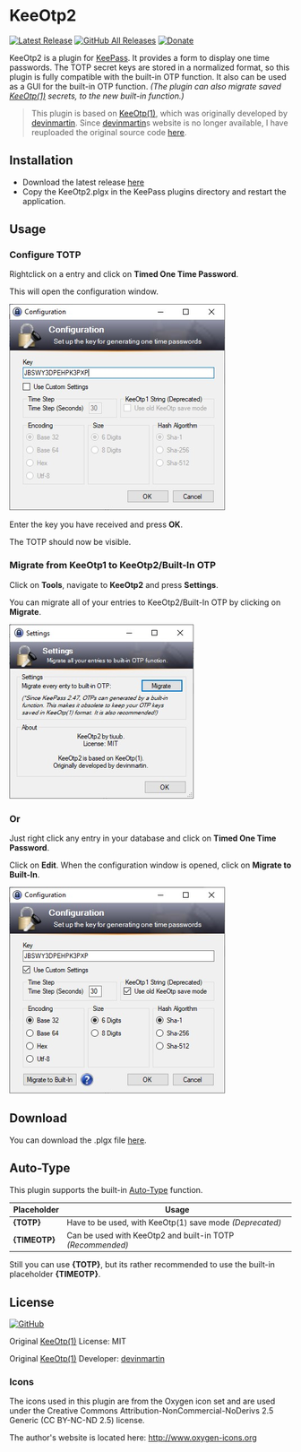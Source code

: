 # KeeOtp2
[![Latest Release](https://img.shields.io/github/v/release/tiuub/KeeOtp2)](https://github.com/tiuub/KeeOtp2/releases/latest)
[![GitHub All Releases](https://img.shields.io/github/downloads/tiuub/KeeOtp2/total)](https://github.com/tiuub/KeeOtp2/releases/latest)
[![Donate](https://img.shields.io/badge/Donate-PayPal-green.svg)](https://www.paypal.com/cgi-bin/webscr?cmd=_s-xclick&hosted_button_id=5F5QB7744AD5G&source=url)

KeeOtp2 is a plugin for [KeePass](http://keepass.info). It provides a form to display one time passwords. The TOTP secret keys are stored in a normalized format, so this plugin is fully compatible with the built-in OTP function. It also can be used as a GUI for the built-in OTP function. *(The plugin can also migrate saved [KeeOtp(1)](https://github.com/tiuub/KeeOtpMirror) secrets, to the new built-in function.)*

> This plugin is based on [KeeOtp(1)](https://github.com/tiuub/KeeOtpMirror), which was originally developed by [devinmartin](https://bitbucket.org/devinmartin). Since [devinmartin](https://bitbucket.org/devinmartin)s website is no longer available, I have reuploaded the original source code [here](https://github.com/tiuub/KeeOtpMirror).

## Installation

 - Download the latest release [here](https://github.com/tiuub/KeeOtp2/releases/latest)
 - Copy the KeeOtp2.plgx in the KeePass plugins directory and restart the application.



## Usage

### Configure TOTP

Rightclick on a entry and click on **Timed One Time Password**.

This will open the configuration window.

![Configuration Window](Screenshots/screenshot-1.jpg)

Enter the key you have received and press **OK**.

The TOTP should now be visible.


### Migrate from KeeOtp1 to KeeOtp2/Built-In OTP

Click on **Tools**, navigate to **KeeOtp2** and press **Settings**.

You can migrate all of your entries to KeeOtp2/Built-In OTP by clicking on **Migrate**.

![Settings](Screenshots/screenshot-2.jpg)

### Or

Just right click any entry in your database and click on **Timed One Time Password**.

Click on **Edit**. When the configuration window is opened, click on **Migrate to Built-In**.

![Configuration Window](Screenshots/screenshot-3.jpg)



## Download

You can download the .plgx file [here](https://github.com/tiuub/KeeOtp2/releases/latest).



## Auto-Type

This plugin supports the built-in [Auto-Type](https://keepass.info/help/base/autotype.html) function.

Placeholder | Usage
--- | ---
**{TOTP}** | Have to be used, with KeeOtp(1) save mode *(Deprecated)*
**{TIMEOTP}** | Can be used with KeeOtp2 and built-in TOTP *(Recommended)*

Still you can use **{TOTP}**, but its rather recommended to use the built-in placeholder **{TIMEOTP}**.


## License

[![GitHub](https://img.shields.io/github/license/tiuub/KeeOtp2)](https://github.com/tiuub/KeeOtp2/blob/master/LICENSE)

Original [KeeOtp(1)](https://github.com/tiuub/KeeOtpMirror) License: MIT

Original [KeeOtp(1)](https://github.com/tiuub/KeeOtpMirror) Developer: [devinmartin](https://bitbucket.org/devinmartin)

### Icons

The icons used in this plugin are from the Oxygen icon set and are used under the Creative Commons Attribution-NonCommercial-NoDerivs 2.5 Generic (CC BY-NC-ND 2.5) license.

The author's website is located here: http://www.oxygen-icons.org
